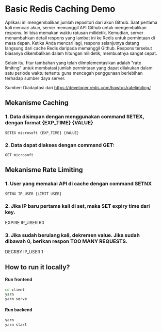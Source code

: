 # Basic Redis Caching Demo

Aplikasi ini mengembalikan jumlah repositori dari akun Github. Saat pertama kali mencari akun, server memanggil API Github untuk mengembalikan respons. Ini bisa memakan waktu ratusan milidetik. Kemudian, server menambahkan detail respons yang lambat ini ke Redis untuk permintaan di masa depan. Ketika Anda mencari lagi, respons selanjutnya datang langsung dari cache Redis daripada memanggil Github. Respons tersebut biasanya dikembalikan dalam hitungan milidetik, membuatnya sangat cepat.

Selain itu, fitur tambahan yang telah diimplementasikan adalah "rate limiting" untuk membatasi jumlah permintaan yang dapat dilakukan dalam satu periode waktu tertentu guna mencegah penggunaan berlebihan terhadap sumber daya server.

Sumber: Diadaptasi dari https://developer.redis.com/howtos/ratelimiting/

## Mekanisme Caching

### 1. Data disimpan dengan menggunakan command SETEX, dengan format {EXP_TIME} {VALUE}
```
SETEX microsoft {EXP_TIME} {VALUE}
```

### 2. Data dapat diakses dengan command GET:
```
GET microsoft
```

## Mekanisme Rate Limiting

### 1. User yang memakai API di cache dengan command SETNX
```
SETNX IP_USER {LIMIT USER}
```
### 2. Jika IP baru pertama kali di set, maka SET expiry time dari key.
EXPIRE IP_USER 60

### 3. Jika sudah berulang kali, dekremen value. Jika sudah dibawah 0, berikan respon TOO MANY REQUESTS.
DECRBY IP_USER 1


## How to run it locally?

#### Run frontend

```sh
cd client
yarn
yarn serve
```

#### Run backend

``` sh
yarn
yarn start
```
